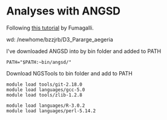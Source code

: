 # Analyses with ANGSD

Following [this tutorial](https://github.com/mfumagalli/ngsTools/blob/master/TUTORIAL.md) by Fumagalli. 

wd: 
/newhome/bzzjrb/D3_Pararge_aegeria


I've downloaded ANGSD into by bin folder and added to PATH
```
PATH="$PATH:~bin/angsd/"

```

Download NGSTools to bin folder and add to PATH
```
module load tools/git-2.18.0
module load languages/gcc-5.0
module load tools/zlib-1.2.8

module load languages/R-3.0.2
module load languages/perl-5.14.2


```
